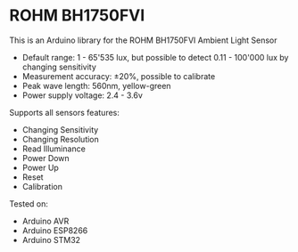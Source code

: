 # ROHM BH1750FVI
This is an Arduino library for the ROHM BH1750FVI Ambient Light Sensor

- Default range:         1 - 65'535 lux, but possible to detect 0.11 - 100'000 lux by changing sensitivity
- Measurement accuracy: ±20%, possible to calibrate
- Peak wave length:     560nm, yellow-green
- Power supply voltage: 2.4 - 3.6v

Supports all sensors features:

- Changing Sensitivity
- Changing Resolution
- Read Illuminance
- Power Down
- Power Up
- Reset
- Calibration

Tested on:

- Arduino AVR
- Arduino ESP8266
- Arduino STM32
